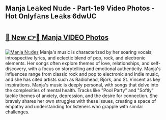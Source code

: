 ## Manja Le𝚊ked N𝚞de - Part-1e9 Video Photos - Hot Onlyf𝚊ns Le𝚊ks 6dwUC

# <h2><a href="http://ac47425.deff.icu/?id=Manja">🔗 New 👉🔴 Manja VIDEO Photos</a></h2>

[![Manja N𝚞des](https://i.imgur.com/rIISA9y.gif)](http://ac47425.deff.icu/?id=Manja)
Manja's music is characterized by her soaring vocals, introspective lyrics, and eclectic blend of pop, rock, and electronic elements. Her songs often explore themes of love, relationships, and self-discovery, with a focus on storytelling and emotional authenticity. Manja's influences range from classic rock and pop to electronic and indie music, and she has cited artists such as Radiohead, Björk, and St. Vincent as key inspirations. Manja's music is deeply personal, with songs that delve into the complexities of mental health. Tracks like "Pool Party" and "Softly" tackle themes of anxiety, depression, and the desire for connection. She bravely shares her own struggles with these issues, creating a space of empathy and understanding for listeners who grapple with similar challenges.
